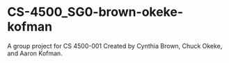 # CS-4500_SG0-brown-okeke-kofman
A group project for CS 4500-001 Created by Cynthia Brown, Chuck Okeke, and Aaron Kofman.

